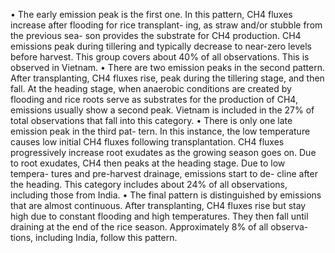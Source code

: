• The early emission peak is the first one. In this pattern,
CH4 fluxes increase after flooding for rice transplant-
ing, as straw and/or stubble from the previous sea-
son provides the substrate for CH4 production. CH4
emissions peak during tillering and typically decrease
to near-zero levels before harvest. This group covers
about 40% of all observations. This is observed in
Vietnam.
• There are two emission peaks in the second pattern.
After transplanting, CH4 fluxes rise, peak during the
tillering stage, and then fall. At the heading stage,
when anaerobic conditions are created by flooding and
rice roots serve as substrates for the production of
CH4, emissions usually show a second peak. Vietnam
is included in the 27% of total observations that fall
into this category.
• There is only one late emission peak in the third pat-
tern. In this instance, the low temperature causes
low initial CH4 fluxes following transplantation. CH4
fluxes progressively increase root exudates as the
growing season goes on. Due to root exudates, CH4
then peaks at the heading stage. Due to low tempera-
tures and pre-harvest drainage, emissions start to de-
cline after the heading. This category includes about
24% of all observations, including those from India.
• The final pattern is distinguished by emissions that are
almost continuous. After transplanting, CH4 fluxes
rise but stay high due to constant flooding and high
temperatures. They then fall until draining at the end
of the rice season. Approximately 8% of all observa-
tions, including India, follow this pattern.






